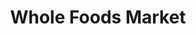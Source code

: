 ---
title: "Whole Foods Market"
url: /dallas/whole-foods-market-mckinney-avenue/
shop: Supermarkt
---